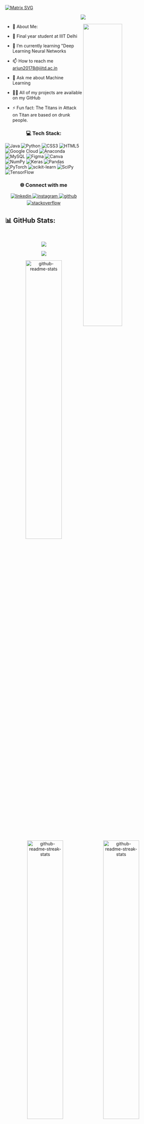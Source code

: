 [![Matrix SVG](https://raw.githubusercontent.com/rodrigograca31/rodrigograca31/master/matrix.svg)](https://www.youtube.com/watch?v=dQw4w9WgXcQ)
<p align="center"> 
 <!-- <img src="https://user-images.githubusercontent.com/93486108/186448234-a90af69c-19f4-4738-9866-9bd7a6eb5034.png"/>  -->
 <!-- <h1><img src="https://user-images.githubusercontent.com/93486108/188273136-d39b33af-3d3b-46ca-9cb2-e7dd92b4d8c3.gif" width=100>  -->
 
<img src="https://readme-typing-svg.herokuapp.com?font=Fira+Code&size=25&duration=4000&pause=1000&color=AC1877&width=435&lines=Welcome+to+my+github+profile;I+am+Arjun+Mehra...">

 </h1>
</p>
<p align="left"> 
<img align="right" src="https://user-images.githubusercontent.com/93486108/188274030-47ff144e-876f-47b3-89e2-5a272949a451.gif" width=50%>
</p>
<p align="left">

<!-- - 🔭 I’m currently working as an intern at oasis infobyte -->
- 💫 About Me:

- 🔭 Final year student at IIIT Delhi

- 🌱 I’m currently learning "Deep Learning Neural Networks

- 📫 How to reach me arjun20178@iiitd.ac.in

- 💬 Ask me about Machine Learning

- 👨‍💻 All of my projects are available on my GitHub

- ⚡ Fun fact: The Titans in Attack on Titan are based on drunk people.



<p align="left">

<!-- ## 🌐 Socials:
[![Instagram](https://img.shields.io/badge/Instagram-%23E4405F.svg?logo=Instagram&logoColor=white)](https://instagram.com/arjun._mehra) [![LinkedIn](https://img.shields.io/badge/LinkedIn-%230077B5.svg?logo=linkedin&logoColor=white)](https://linkedin.com/in/arjun-mehra-145993221)  -->

<h3 align="center">💻 Tech Stack:</h3> 

![Java](https://img.shields.io/badge/java-%23ED8B00.svg?style=for-the-badge&logo=java&logoColor=white) ![Python](https://img.shields.io/badge/python-3670A0?style=for-the-badge&logo=python&logoColor=ffdd54) ![CSS3](https://img.shields.io/badge/css3-%231572B6.svg?style=for-the-badge&logo=css3&logoColor=white) ![HTML5](https://img.shields.io/badge/html5-%23E34F26.svg?style=for-the-badge&logo=html5&logoColor=white) ![Google Cloud](https://img.shields.io/badge/Google%20Cloud-%234285F4.svg?style=for-the-badge&logo=google-cloud&logoColor=white) ![Anaconda](https://img.shields.io/badge/Anaconda-%2344A833.svg?style=for-the-badge&logo=anaconda&logoColor=white) ![MySQL](https://img.shields.io/badge/mysql-%2300f.svg?style=for-the-badge&logo=mysql&logoColor=white) 	![Figma](https://img.shields.io/badge/figma-%23F24E1E.svg?style=for-the-badge&logo=figma&logoColor=white) ![Canva](https://img.shields.io/badge/Canva-%2300C4CC.svg?style=for-the-badge&logo=Canva&logoColor=white) ![NumPy](https://img.shields.io/badge/numpy-%23013243.svg?style=for-the-badge&logo=numpy&logoColor=white) ![Keras](https://img.shields.io/badge/Keras-%23D00000.svg?style=for-the-badge&logo=Keras&logoColor=white) ![Pandas](https://img.shields.io/badge/pandas-%23150458.svg?style=for-the-badge&logo=pandas&logoColor=white) ![PyTorch](https://img.shields.io/badge/PyTorch-%23EE4C2C.svg?style=for-the-badge&logo=PyTorch&logoColor=white) ![scikit-learn](https://img.shields.io/badge/scikit--learn-%23F7931E.svg?style=for-the-badge&logo=scikit-learn&logoColor=white) ![SciPy](https://img.shields.io/badge/SciPy-%230C55A5.svg?style=for-the-badge&logo=scipy&logoColor=%white) ![TensorFlow](https://img.shields.io/badge/TensorFlow-%23FF6F00.svg?style=for-the-badge&logo=TensorFlow&logoColor=white)
</p>
 
<h3 align="center">🌐 Connect with me</h3>
<div align="center">
<a href="https://linkedin.com/in/arjun-mehra-145993221" target="_blank">
<img src=https://img.shields.io/badge/linkedin-%231E77B5.svg?&style=for-the-badge&logo=linkedin&logoColor=white alt=linkedin style="margin-bottom: 5px;" />
</a>
<a href="https://instagram.com/arjun._mehra" target="_blank">
<img src=https://img.shields.io/badge/instagram-%23000000.svg?&style=for-the-badge&logo=instagram&logoColor=white alt=instagram style="margin-bottom: 5px;" />
</a>
<a href="https://github.com/Arjun-93" target="_blank">
<img src=https://img.shields.io/badge/github-%2324292e.svg?&style=for-the-badge&logo=github&logoColor=white alt=github style="margin-bottom: 5px;" />
</a>
<a href="" target="_blank">
<img src=https://img.shields.io/badge/stackoverflow-%23F28032.svg?&style=for-the-badge&logo=stackoverflow&logoColor=white alt=stackoverflow style="margin-bottom: 5px;" />
</a>  
</div>

## 📊 GitHub Stats:
<!-- <p align = "left">
 <img src="https://count.getloli.com/get/@:Arjun-93">
</p> 
   -->

<br/>   
 
<p align = "center">
  <img  src = "http://github-profile-summary-cards.vercel.app/api/cards/profile-details?username=Arjun-93&theme=github_dark">
</p>

<p align = "center">
<!-- <img src="http://github-profile-summary-cards.vercel.app/api/cards/stats?username=Arjun-93&theme=github_dark"> -->
<!--   <img src = "http://github-profile-summary-cards.vercel.app/api/cards/repos-per-language?username=asthanegi14&theme=github_dark"> -->
 <img src = "https://github-readme-stats-eight-theta.vercel.app/api/top-langs/?username=Arjun-93&theme=gotham&layout=compact&langs_count=8&hide_border=true">
</p> 



<p align="center">
<a href="https://github.com/Aleksey-Voko?tab=repositories"><img src="https://github-readme-stats.vercel.app/api?username=Arjun-93&theme=gotham&show_icons=true&count_private=true&hide_border=true"  width="48%" alt="github-readme-stats"/></a>
 
<img src="https://github-readme-stats.vercel.app/api?username=Arjun-93&show_icons=true&theme=gotham&hide_border=true" width="48%" alt="github-readme-streak-stats"/>
<img src="https://github-readme-streak-stats.herokuapp.com?user=Arjun-93&theme=gotham&hide_border=true&date_format=M%20j%5B%2C%20Y%5D"  width="48%" alt="github-readme-streak-stats"/>
</p>

<p align = "center">
<img src="https://user-images.githubusercontent.com/93486108/187669816-4ae17fc9-9cb3-4d5b-aa89-535e2fd2a741.svg" />
</p>

<!-- <p align="center">
    <a href="https://wakatime.com/@Voko">
        <img src="https://activity-graph.herokuapp.com/graph?username=Arjun-93&theme=react-dark&hide_border=true&hide_title=false&area=true&custom_title=Contribution%20graph" width="95%" alt="activity graph">
    </a>
</p> -->


### ✍️ Random Dev Quote
![](https://quotes-github-readme.vercel.app/api?type=horizontal&theme=radical)


---
[![](https://visitcount.itsvg.in/api?id=Arjun-93&icon=0&color=0)](https://visitcount.itsvg.in)

<!-- Proudly created with GPRM ( https://gprm.itsvg.in ) -->
